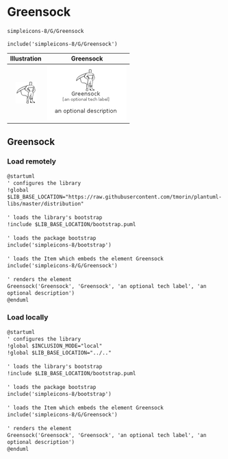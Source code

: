 # Greensock


```text
simpleicons-8/G/Greensock
```

```text
include('simpleicons-8/G/Greensock')
```



| Illustration | Greensock |
| :---: | :---: |
| ![illustration for Illustration](../../simpleicons-8/G/Greensock.png) | ![illustration for Greensock](../../simpleicons-8/G/Greensock.Local.png) |




## Greensock

### Load remotely
```plantuml
@startuml
' configures the library
!global $LIB_BASE_LOCATION="https://raw.githubusercontent.com/tmorin/plantuml-libs/master/distribution"

' loads the library's bootstrap
!include $LIB_BASE_LOCATION/bootstrap.puml

' loads the package bootstrap
include('simpleicons-8/bootstrap')

' loads the Item which embeds the element Greensock
include('simpleicons-8/G/Greensock')

' renders the element
Greensock('Greensock', 'Greensock', 'an optional tech label', 'an optional description')
@enduml
```

### Load locally
```plantuml
@startuml
' configures the library
!global $INCLUSION_MODE="local"
!global $LIB_BASE_LOCATION="../.."

' loads the library's bootstrap
!include $LIB_BASE_LOCATION/bootstrap.puml

' loads the package bootstrap
include('simpleicons-8/bootstrap')

' loads the Item which embeds the element Greensock
include('simpleicons-8/G/Greensock')

' renders the element
Greensock('Greensock', 'Greensock', 'an optional tech label', 'an optional description')
@enduml
```

